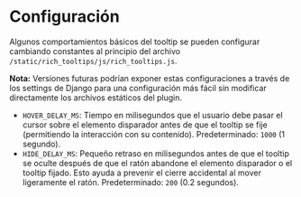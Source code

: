 # Configuración

Algunos comportamientos básicos del tooltip se pueden configurar cambiando constantes al principio del archivo `/static/rich_tooltips/js/rich_tooltips.js`.

**Nota:** Versiones futuras podrían exponer estas configuraciones a través de los settings de Django para una configuración más fácil sin modificar directamente los archivos estáticos del plugin.

*   `HOVER_DELAY_MS`: Tiempo en milisegundos que el usuario debe pasar el cursor sobre el elemento disparador antes de que el tooltip se fije (permitiendo la interacción con su contenido). Predeterminado: `1000` (1 segundo).
*   `HIDE_DELAY_MS`: Pequeño retraso en milisegundos antes de que el tooltip se oculte después de que el ratón abandone el elemento disparador o el tooltip fijado. Esto ayuda a prevenir el cierre accidental al mover ligeramente el ratón. Predeterminado: `200` (0.2 segundos).

